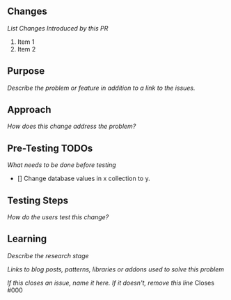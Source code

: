 ## Changes
_List Changes Introduced by this PR_
1. Item 1
2. Item 2

## Purpose
_Describe the problem or feature in addition to a link to the issues._

## Approach
_How does this change address the problem?_

## Pre-Testing TODOs
_What needs to be done before testing_
- [] Change database values in x collection to y.

## Testing Steps
_How do the users test this change?_

## Learning
_Describe the research stage_

_Links to blog posts, patterns, libraries or addons used to solve this problem_

_If this closes an issue, name it here. If it doesn't, remove this line_
Closes #000
